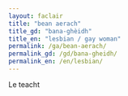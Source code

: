 ```yaml
---
layout: faclair
title: "bean aerach"
title_gd: "bana-ghèidh"
title_en: "lesbian / gay woman"
permalink: /ga/bean-aerach/
permalink_gd: /gd/bana-gheidh/
permalink_en: /en/lesbian/
---
```


Le teacht